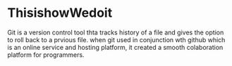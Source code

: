 # ThisishowWedoit
Git is a version control tool thta tracks history of a file and gives the option to roll back to a prvious file. when git used in conjunction wth github which is an online service and hosting platform, it created a smooth colaboration platform for programmers.
